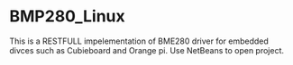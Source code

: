 # BMP280_Linux
This is a RESTFULL impelementation of BME280 driver for embedded divces such as Cubieboard and Orange pi. Use NetBeans to open project.
